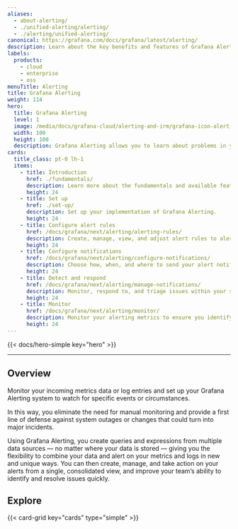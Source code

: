 ```yaml
---
aliases:
  - about-alerting/
  - ./unified-alerting/alerting/
  - ./alerting/unified-alerting/
canonical: https://grafana.com/docs/grafana/latest/alerting/
description: Learn about the key benefits and features of Grafana Alerting
labels:
  products:
    - cloud
    - enterprise
    - oss
menuTitle: Alerting
title: Grafana Alerting
weight: 114
hero:
  title: Grafana Alerting
  level: 1
  image: /media/docs/grafana-cloud/alerting-and-irm/grafana-icon-alerting.svg
  width: 100
  height: 100
  description: Grafana Alerting allows you to learn about problems in your systems moments after they occur.
cards:
  title_class: pt-0 lh-1
  items:
    - title: Introduction
      href: ./fundamentals/
      description: Learn more about the fundamentals and available features that help you create, manage, and respond to alerts; and improve your team’s ability to resolve issues quickly.
      height: 24
    - title: Set up
      href: ./set-up/
      description: Set up your implementation of Grafana Alerting.
      height: 24
    - title: Configure alert rules
      href: /docs/grafana/next/alerting/alerting-rules/
      description: Create, manage, view, and adjust alert rules to alert on your metrics data or log entries from multiple data sources — no matter where your data is stored.
      height: 24
    - title: Configure notifications
      href: /docs/grafana/next/alerting/configure-notifications/
      description: Choose how, when, and where to send your alert notifications.
      height: 24
    - title: Detect and respond
      href: /docs/grafana/next/alerting/manage-notifications/
      description: Monitor, respond to, and triage issues within your services.
      height: 24
    - title: Monitor
      href: /docs/grafana/next/alerting/monitor/
      description: Monitor your alerting metrics to ensure you identify potential issues before they become critical.
      height: 24
---
```


{{< docs/hero-simple key="hero" >}}

---

## Overview

Monitor your incoming metrics data or log entries and set up your Grafana Alerting system to watch for specific events or circumstances.

In this way, you eliminate the need for manual monitoring and provide a first line of defense against system outages or changes that could turn into major incidents.

Using Grafana Alerting, you create queries and expressions from multiple data sources — no matter where your data is stored — giving you the flexibility to combine your data and alert on your metrics and logs in new and unique ways. You can then create, manage, and take action on your alerts from a single, consolidated view, and improve your team’s ability to identify and resolve issues quickly.

## Explore

{{< card-grid key="cards" type="simple" >}}

